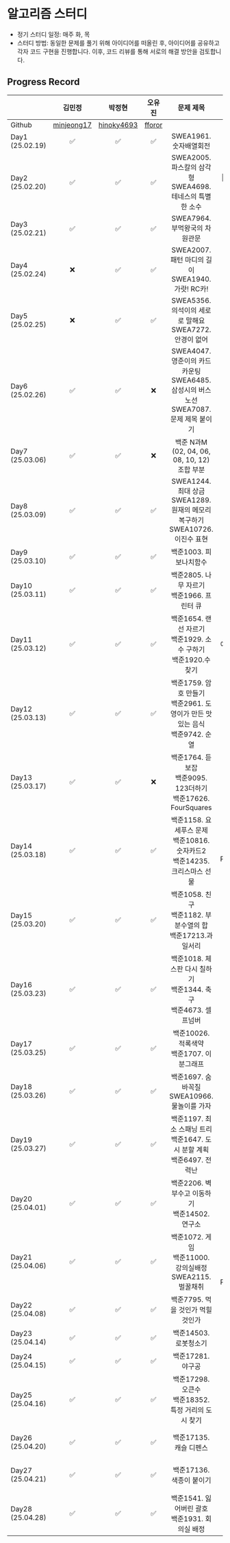 # 알고리즘 스터디

- 정기 스터디 일정: 매주 화, 목
- 스터디 방법: 동일한 문제를 풀기 위해 아이디어를 떠올린 후, 아이디어를 공유하고 각자 코드 구현을 진행합니다. 이후, 코드 리뷰를 통해 서로의 해결 방안을 검토합니다.

## Progress Record

|                  |     김민정      |     박정현      |   오유진    |                                          문제 제목                                           |                         비고                         |
| ---------------- | :-------------: | :-------------: | :---------: | :------------------------------------------------------------------------------------------: | :--------------------------------------------------: |
| Github           | [minjeong17][1] | [hinoky4693][2] | [fforor][3] |                                                                                              |                                                      |
| Day1 (25.02.19)  |       ✅        |       ✅        |     ✅      |                                    SWEA1961. 숫자배열회전                                    |                                                      |
| Day2 (25.02.20)  |       ✅        |       ✅        |     ✅      |                 SWEA2005. 파스칼의 삼각형<br>SWEA4698. 테네스의 특별한 소수                  |                🌟에라토스테네스의 체                 |
| Day3 (25.02.21)  |       ✅        |       ✅        |     ✅      |                                SWEA7964. 부먹왕국의 차원관문                                 |                                                      |
| Day4 (25.02.24)  |       ❌        |       ✅        |     ✅      |                     SWEA2007. 패턴 마디의 길이<br>SWEA1940. 가랏! RC카!                      |                                                      |
| Day5 (25.02.25)  |       ❌        |       ✅        |     ✅      |                  SWEA5356. 의석이의 세로로 말해요<br>SWEA7272. 안경이 없어                   |                                                      |
| Day6 (25.02.26)  |       ✅        |       ✅        |     ❌      | SWEA4047. 영준이의 카드 카운팅<br>SWEA6485. 삼성시의 버스 노선<br>SWEA7087. 문제 제목 붙이기 |                                                      |
| Day7 (25.03.06)  |       ✅        |       ✅        |     ❌      |                         백준 N과M (02, 04, 06, 08, 10, 12) 조합 부분                         |                         조합                         |
| Day8 (25.03.09)  |       ✅        |       ✅        |     ✅      |      SWEA1244. 최대 상금<br>SWEA1289. 원재의 메모리 복구하기<br>SWEA10726. 이진수 표현       |                      비트마스킹                      |
| Day9 (25.03.10)  |       ✅        |       ✅        |     ✅      |                                    백준1003. 피보나치함수                                    |                                                      |
| Day10 (25.03.11) |       ✅        |       ✅        |     ✅      |                         백준2805. 나무 자르기<br>백준1966. 프린터 큐                         |                    이진탐색<br>큐                    |
| Day11 (25.03.12) |       ✅        |       ✅        |     ✅      |              백준1654. 랜선 자르기<br>백준1929. 소수 구하기<br>백준1920.수 찾기              |           이진탐색<br>에라토스테네스의 체            |
| Day12 (25.03.13) |       ✅        |       ✅        |     ✅      |        백준1759. 암호 만들기<br>백준2961. 도영이가 만든 맛있는 음식<br>백준9742. 순열        |                     조합<br>순열                     |
| Day13 (25.03.17) |       ✅        |       ✅        |     ❌      |              백준1764. 듣보잡<br>백준9095. 123더하기<br>백준17626. FourSquares               |                         Map                          |
| Day14 (25.03.18) |       ✅        |       ✅        |     ✅      |        백준1158. 요세푸스 문제<br>백준10816. 숫자카드2<br>백준14235. 크리스마스 선물         |            Queue<br>Map<br>PriorityQueue             |
| Day15 (25.03.20) |       ✅        |       ✅        |     ✅      |               백준1058. 친구<br>백준1182. 부분수열의 합<br>백준17213.과일서리                |                부분수열<br>조합/순열                 |
| Day16 (25.03.23) |       ✅        |       ✅        |     ✅      |             백준1018. 체스판 다시 칠하기<br>백준1344. 축구<br>백준4673. 셀프넘버             |                                                      |
| Day17 (25.03.25) |       ✅        |       ✅        |     ✅      |                         백준10026. 적록색약<br>백준1707. 이분그래프                          |                         DFS                          |
| Day18 (25.03.26) |       ✅        |       ✅        |     ✅      |                        백준1697. 숨바꼭질<br>SWEA10966. 물놀이를 가자                        |                         BFS                          |
| Day19 (25.03.27) |       ✅        |       ✅        |     ✅      |          백준1197. 최소 스패닝 트리<br>백준1647. 도시 분할 계획<br>백준6497. 전력난          |                         MST                          |
| Day20 (25.04.01) |       ✅        |       ✅        |     ✅      |                      백준2206. 벽 부수고 이동하기<br>백준14502. 연구소                       |              BFS<br>브루트포스 알고리즘              |
| Day21 (25.04.06) |       ✅        |       ✅        |     ✅      |                백준1072. 게임<br>백준11000. 강의실배정<br>SWEA2115. 벌꿀채취                 | 이분탐색<br>그리디 알고리즘<br>정렬<br>PriorityQueue |
| Day22 (25.04.08) |       ✅        |       ✅        |     ✅      |                              백준7795. 먹을 것인가 먹힐 것인가                               |                   정렬<br>이분탐색                   |
| Day23 (25.04.14) |       ✅        |       ✅        |     ✅      |                                    백준14503. 로봇청소기                                     |                                                      |
| Day24 (25.04.15) |       ✅        |       ✅        |     ✅      |                                      백준17281. 야구공                                       |                 브루트포스 알고리즘                  |
| Day25 (25.04.16) |       ✅        |       ✅        |     ✅      |                    백준17298. 오큰수<br>백준18352. 특정 거리의 도시 찾기                     |                스택, BFS, 다익스트라                 |
| Day26 (25.04.20) |       ✅        |       ✅        |     ✅      |                                    백준17135. 캐슬 디펜스                                    |              브루트포스 알고리즘<br>BFS              |
| Day27 (25.04.21) |       ✅        |       ✅        |     ✅      |                                   백준17136. 색종이 붙이기                                   |           브루트포스 알고리즘<br>백트래킹            |
| Day28 (25.04.28) |       ✅        |       ✅        |     ✅      |                       백준1541. 잃어버린 괄호<br>백준1931. 회의실 배정                       |               그리디 알고리즘<br>정렬                |

[1]: https://github.com/minjeong17
[2]: https://github.com/hinoky4693
[3]: https://github.com/fforor
